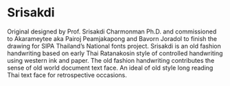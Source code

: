 # Srisakdi
Original designed by Prof. Srisakdi Charmonman Ph.D. and commissioned to Akarameytee aka Pairoj Peamjakapong and Bavorn Joradol to finish the drawing for SIPA Thailand’s National fonts project. Srisakdi is an old fashion handwriting based on early Thai Ratanakosin style of controlled handwriting using western ink and paper. The old fashion handwriting contributes the sense of old world document text face. An ideal of old style long reading Thai text face for retrospective occasions.
